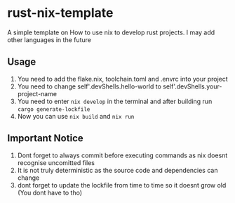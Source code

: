 # rust-nix-template
A simple template on How to use nix to develop rust projects. I may add other languages in the future

## Usage
1. You need to add the flake.nix, toolchain.toml and .envrc into your project
2. You need to change self'.devShells.hello-world to self'.devShells.your-project-name
4. You need to enter ``nix develop`` in the terminal and after building run ``cargo generate-lockfile``
5. Now you can use ``nix build`` and ``nix run``

## Important Notice 
1. Dont forget to always commit before executing commands as nix doesnt recognise uncomitted files
2. It is not truly deterministic as the source code and dependencies can change
3. dont forget to update the lockfile from time to time so it doesnt grow old (You dont have to tho)
